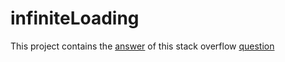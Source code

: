 # infiniteLoading
This project contains the [answer](https://stackoverflow.com/a/67349850/14302873) of this stack overflow [question](https://stackoverflow.com/q/67289743/14302873)
